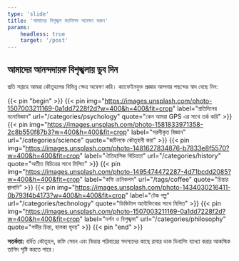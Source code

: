 ```yaml
---
type: 'slide'
title: 'আমাদের বিশৃঙ্খল ক্যাটালগ অন্বেষণ করুন'
params:
    headless: true
    target: '/post'
---
```


## আমাদের আনন্দদায়ক বিশৃঙ্খলায় ডুব দিন

প্রতি সপ্তাহে আমরা কৌতূহলের বিভিন্ন ক্ষেত্র অন্বেষণ করি। ক্যাফেইনযুক্ত প্রজ্ঞার আপনার পছন্দের স্বাদ বেছে নিন:

{{< pin "begin" >}}
{{< pin img="https://images.unsplash.com/photo-1507003211169-0a1dd7228f2d?w=400&h=400&fit=crop" label="প্রতিদিনের মনোবিজ্ঞান" url="/categories/psychology" quote="কেন আমরা GPS এর সাথে তর্ক করি" >}}
{{< pin img="https://images.unsplash.com/photo-1581833971358-2c8b550f87b3?w=400&h=400&fit=crop" label="সরলীকৃত বিজ্ঞান" url="/categories/science" quote="জটিলকে কৌতূহলী করা" >}}
{{< pin img="https://images.unsplash.com/photo-1481627834876-b7833e8f5570?w=400&h=400&fit=crop" label="ঐতিহাসিক বিচিত্রতা" url="/categories/history" quote="অতীত বিচিত্রের সাথে মিলিত" >}}
{{< pin img="https://images.unsplash.com/photo-1495474472287-4d71bcdd2085?w=400&h=400&fit=crop" label="কফি ক্রনিকলস" url="/tags/coffee" quote="চিন্তার জ্বালানি" >}}
{{< pin img="https://images.unsplash.com/photo-1434030216411-0b793f4b4173?w=400&h=400&fit=crop" label="টেক গল্প" url="/categories/technology" quote="ডিজিটাল অযৌক্তিকের সাথে মিলিত" >}}
{{< pin img="https://images.unsplash.com/photo-1507003211169-0a1dd7228f2d?w=400&h=400&fit=crop" label="দর্শন ও বিশৃঙ্খলা" url="/categories/philosophy" quote="গভীর চিন্তা, হালকা হৃদয়" >}}
{{< pin "end" >}}

**সতর্কতা:** বর্ধিত কৌতূহল, কফি সেবন এবং বিভ্রান্ত পরিবারের সদস্যদের কাছে রাবার ডাক ডিবাগিং ব্যাখ্যা করার আকস্মিক তাগিদ সৃষ্টি করতে পারে।

